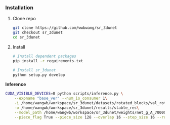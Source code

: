 ### Installation

1. Clone repo

    ```bash
    git clone https://github.com/wwbwang/sr_3dunet
    git checkout sr_3dunet
    cd sr_3dunet
    ```
2. Install

    ```bash
    # Install dependent packages
    pip install -r requirements.txt

    # Install sr_3dunet
    python setup.py develop
    ```
    
**Inference**

```bash
CUDA_VISIBLE_DEVICES=0 python scripts/inference.py \
    --expname "base_ver" --num_io_consumer 1\
    -i /home/wangwb/workspace/sr_3dunet/datasets/rotated_blocks/val_rotated_small\
    -o /home/wangwb/workspace/sr_3dunet/results/stable_res\
    --model_path /home/wangwb/workspace/sr_3dunet/weights/net_g_A_70000.pth\
    --piece_flag True --piece_size 128 --overlap 16 --step_size 16 --rotated_flag True
```
